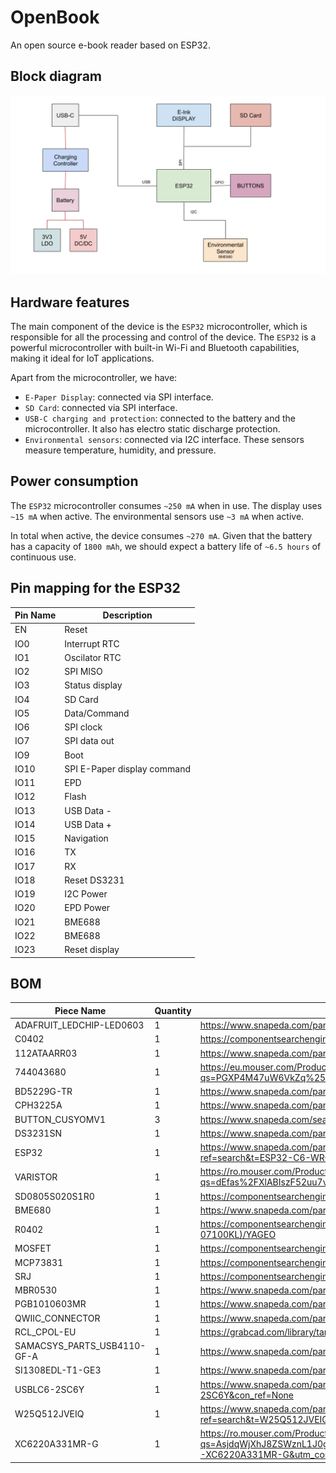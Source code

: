 # OpenBook

An open source e-book reader based on ESP32.

## Block diagram

![Block Diagram](blockdiagram.png)

## Hardware features

The main component of the device is the `ESP32` microcontroller, which is responsible for all the processing and control of the device. The `ESP32` is a powerful microcontroller with built-in Wi-Fi and Bluetooth capabilities, making it ideal for IoT applications.

Apart from the microcontroller, we have:

- `E-Paper Display`: connected via SPI interface.
- `SD Card`: connected via SPI interface.
- `USB-C charging and protection`: connected to the battery and the microcontroller. It also has electro static discharge protection.
- `Environmental sensors`: connected via I2C interface. These sensors measure temperature, humidity, and pressure.

## Power consumption

The `ESP32` microcontroller consumes `~250 mA` when
in use.
The display uses `~15 mA` when active.
The environmental sensors use `~3 mA` when active.

In total when active, the device consumes `~270 mA`. Given
that the battery has a capacity of `1800 mAh`,
we should expect a battery life of `~6.5 hours` of continuous use.

## Pin mapping for the ESP32

| Pin Name | Description |                                                               
| -------- | ----------- |
| EN       | Reset |
| IO0      | Interrupt RTC |
| IO1      | Oscilator RTC |
| IO2      | SPI MISO |
| IO3      | Status display |
| IO4      | SD Card |
| IO5      | Data/Command |
| IO6      | SPI clock |
| IO7      | SPI data out |
| IO9      | Boot |
| IO10     | SPI E-Paper display command |
| IO11     | EPD |
| IO12     | Flash |
| IO13     | USB Data - |
| IO14     | USB Data + |
| IO15     | Navigation |
| IO16     | TX |
| IO17     | RX |
| IO18     | Reset DS3231 |
| IO19     | I2C Power |
| IO20     | EPD Power |
| IO21     | BME688 |
| IO22     | BME688 |
| IO23     | Reset display |

## BOM

| Piece Name                  | Quantity | Link                                                                                                                                                                                                               |
| --------------------------- | -------- | ------------------------------------------------------------------------------------------------------------------------------------------------------------------------------------------------------------------ |
| ADAFRUIT_LEDCHIP-LED0603    | 1        | https://www.snapeda.com/parts/KP-1608SURCK/Kingbright/view-part/?ref=search&t=LED%200603                                                                                                                           |
| C0402                       | 1        | https://componentsearchengine.com/part-view/CC0402MRX5R5BB106/YAGEO                                                                                                                                                |
| 112ATAARR03                 | 1        | https://www.snapeda.com/parts/112A-TAAR-R03/Attend/view-part/                                                                                                                                                      |
| 744043680                   | 1        | https://eu.mouser.com/ProductDetail/Wurth-Elektronik/744043680?qs=PGXP4M47uW6VkZq%252BkzjrHA%3D%3D                                                                                                                 |
| BD5229G-TR                  | 1        | https://www.snapeda.com/parts/BD5229G-TR/Rohm/view-part/?ref=search&t=BD5229G-TR                                                                                                                                   |
| CPH3225A                    | 1        | https://www.snapeda.com/parts/CPH3225A/Seiko/view-part/                                                                                                                                                            |
| BUTTON_CUSYOMV1             | 3        | https://www.snapeda.com/search/?q=EVQP7L01P&search-type=parts                                                                                                                                                      |
| DS3231SN                    | 1        | https://www.snapeda.com/parts/DS3231SN%23/Analog%20Devices/view-part/?ref=search&t=DS3231SN%23                                                                                                                     |
| ESP32                       | 1        | https://www.snapeda.com/parts/ESP32-C6-WROOM-1-N8/Espressif%20Systems/view-part/?ref=search&t=ESP32-C6-WROOM-1-N8                                                                                                  |
| VARISTOR                    | 1        | https://ro.mouser.com/ProductDetail/EPCOS-TDK/B72520T0350K062?qs=dEfas%2FXlABIszF52uu7vrg%3D%3D                                                                                                                    |
| SD0805S020S1R0              | 1        | https://componentsearchengine.com/part-view/SD0805S020S1R0/Kyocera%20AVX                                                                                                                                           |
| BME680                      | 1        | https://www.snapeda.com/parts/BME680/Bosch%20Sensortec/view-part/?ref=search&t=bme680                                                                                                                              |
| R0402                       | 1        | https://componentsearchengine.com/part-view/R0402%201%25%20100%20K%20(RC0402FR-07100KL)/YAGEO                                                                                                                      |
| MOSFET                      | 1        | https://componentsearchengine.com/part-view/DMG2305UX-7/Diodes%20Incorporated                                                                                                                                      |
| MCP73831                    | 1        | https://componentsearchengine.com/part-view/MCP73831T-2ACI%2FOT/Microchip                                                                                                                                          |
| SRJ                         | 1        | https://componentsearchengine.com/part-view/FH34SRJ-24S-0.5SH(99)/Hirose                                                                                                                                           |
| MBR0530                     | 1        | https://www.snapeda.com/parts/MBR0530/Onsemi/view-part/                                                                                                                                                            |
| PGB1010603MR                | 1        | https://www.snapeda.com/parts/PGB1010603MR/Littelfuse/view-part/                                                                                                                                                   |
| QWIIC_CONNECTOR             | 1        | https://www.snapeda.com/parts/PRT-14417/SparkFun/view-part/                                                                                                                                                        |
| RCL_CPOL-EU                 | 1        | https://grabcad.com/library/tantalum-smd-capacitor-type-b-3528-1                                                                                                                                                   |
| SAMACSYS_PARTS_USB4110-GF-A | 1        | https://www.snapeda.com/parts/USB4110-GF-A./Global%20Connector%20Technology/view-part/                                                                                                                             |
| SI1308EDL-T1-GE3            | 1        | https://www.snapeda.com/parts/SI1308EDL-T1-GE3/Vishay/view-part/                                                                                                                                                   |
| USBLC6-2SC6Y                | 1        | https://www.snapeda.com/parts/USBLC6-2SC6Y/STMicroelectronics/view-part/?ref=dk&t=USBLC6-2SC6Y&con_ref=None                                                                                                        |
| W25Q512JVEIQ                | 1        | https://www.snapeda.com/parts/W25Q512JVEIQ/Winbond%20Electronics/view-part/?ref=search&t=W25Q512JVEIQ                                                                                                              |
| XC6220A331MR-G              | 1        | https://ro.mouser.com/ProductDetail/Torex-Semiconductor/XC6220A331MR-G?qs=AsjdqWjXhJ8ZSWznL1J0gg%3D%3D&utm_source=octopart&utm_medium=aggregator&utm_campaign=865-XC6220A331MR-G&utm_content=Torex%20Semiconductor |
